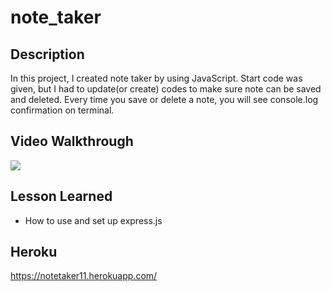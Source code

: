 # note_taker

## Description
In this project, I created note taker by using JavaScript. Start code was given, but I had to update(or create) codes to make sure note can be saved and deleted. Every time you save or delete a note, you will see console.log confirmation on terminal.

## Video Walkthrough
<img src="src/walkthrough.gif" />

## Lesson Learned
* How to use and set up express.js

## Heroku
https://notetaker11.herokuapp.com/
